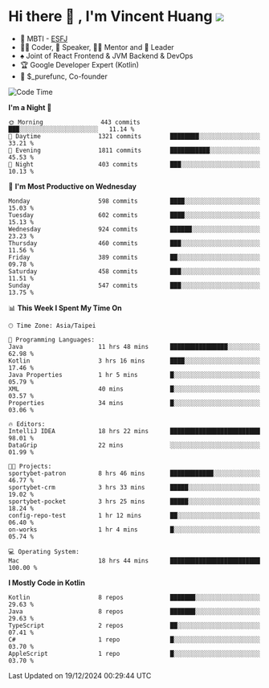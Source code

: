 # Hi there 👋 , I'm Vincent Huang ![](https://komarev.com/ghpvc/?username=Jian-Min-Huang)
- 👀 MBTI - [ESFJ](https://www.16personalities.com/esfj-personality)
- 👨‍💻 Coder, 🎤 Speaker, 👨‍🏫 Mentor and 🚀 Leader
- ♠️ Joint of React Frontend & JVM Backend & DevOps
- 🏆 Google Developer Expert (Kotlin)
- 💼 $_purefunc, Co-founder

<!--START_SECTION:waka-->
![Code Time](http://img.shields.io/badge/Code%20Time-4%2C805%20hrs%205%20mins-blue)

**I'm a Night 🦉** 

```text
🌞 Morning                443 commits         ███░░░░░░░░░░░░░░░░░░░░░░   11.14 % 
🌆 Daytime                1321 commits        ████████░░░░░░░░░░░░░░░░░   33.21 % 
🌃 Evening                1811 commits        ███████████░░░░░░░░░░░░░░   45.53 % 
🌙 Night                  403 commits         ███░░░░░░░░░░░░░░░░░░░░░░   10.13 % 
```
📅 **I'm Most Productive on Wednesday** 

```text
Monday                   598 commits         ████░░░░░░░░░░░░░░░░░░░░░   15.03 % 
Tuesday                  602 commits         ████░░░░░░░░░░░░░░░░░░░░░   15.13 % 
Wednesday                924 commits         ██████░░░░░░░░░░░░░░░░░░░   23.23 % 
Thursday                 460 commits         ███░░░░░░░░░░░░░░░░░░░░░░   11.56 % 
Friday                   389 commits         ██░░░░░░░░░░░░░░░░░░░░░░░   09.78 % 
Saturday                 458 commits         ███░░░░░░░░░░░░░░░░░░░░░░   11.51 % 
Sunday                   547 commits         ███░░░░░░░░░░░░░░░░░░░░░░   13.75 % 
```


📊 **This Week I Spent My Time On** 

```text
🕑︎ Time Zone: Asia/Taipei

💬 Programming Languages: 
Java                     11 hrs 48 mins      ████████████████░░░░░░░░░   62.98 % 
Kotlin                   3 hrs 16 mins       ████░░░░░░░░░░░░░░░░░░░░░   17.46 % 
Java Properties          1 hr 5 mins         █░░░░░░░░░░░░░░░░░░░░░░░░   05.79 % 
XML                      40 mins             █░░░░░░░░░░░░░░░░░░░░░░░░   03.57 % 
Properties               34 mins             █░░░░░░░░░░░░░░░░░░░░░░░░   03.06 % 

🔥 Editors: 
IntelliJ IDEA            18 hrs 22 mins      █████████████████████████   98.01 % 
DataGrip                 22 mins             ░░░░░░░░░░░░░░░░░░░░░░░░░   01.99 % 

🐱‍💻 Projects: 
sportybet-patron         8 hrs 46 mins       ████████████░░░░░░░░░░░░░   46.77 % 
sportybet-crm            3 hrs 33 mins       █████░░░░░░░░░░░░░░░░░░░░   19.02 % 
sportybet-pocket         3 hrs 25 mins       █████░░░░░░░░░░░░░░░░░░░░   18.24 % 
config-repo-test         1 hr 12 mins        ██░░░░░░░░░░░░░░░░░░░░░░░   06.40 % 
on-works                 1 hr 4 mins         █░░░░░░░░░░░░░░░░░░░░░░░░   05.74 % 

💻 Operating System: 
Mac                      18 hrs 44 mins      █████████████████████████   100.00 % 
```

**I Mostly Code in Kotlin** 

```text
Kotlin                   8 repos             ███████░░░░░░░░░░░░░░░░░░   29.63 % 
Java                     8 repos             ███████░░░░░░░░░░░░░░░░░░   29.63 % 
TypeScript               2 repos             ██░░░░░░░░░░░░░░░░░░░░░░░   07.41 % 
C#                       1 repo              █░░░░░░░░░░░░░░░░░░░░░░░░   03.70 % 
AppleScript              1 repo              █░░░░░░░░░░░░░░░░░░░░░░░░   03.70 % 
```




 Last Updated on 19/12/2024 00:29:44 UTC
<!--END_SECTION:waka-->
